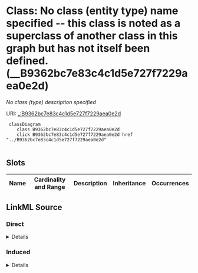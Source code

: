 

# Class: No class (entity type) name specified -- this class is noted as a superclass of another class in this graph but has not itself been defined. (__B9362bc7e83c4c1d5e727f7229aea0e2d)


_No class (type) description specified_







URI: [_:B9362bc7e83c4c1d5e727f7229aea0e2d](_:B9362bc7e83c4c1d5e727f7229aea0e2d)






```mermaid
 classDiagram
    class B9362bc7e83c4c1d5e727f7229aea0e2d
    click B9362bc7e83c4c1d5e727f7229aea0e2d href "../B9362bc7e83c4c1d5e727f7229aea0e2d"
      
```




<!-- no inheritance hierarchy -->


## Slots

| Name | Cardinality and Range | Description | Inheritance | Occurrences |
| ---  | --- | --- | --- | --- |














## LinkML Source

<!-- TODO: investigate https://stackoverflow.com/questions/37606292/how-to-create-tabbed-code-blocks-in-mkdocs-or-sphinx -->

### Direct

<details>

```yaml
name: __B9362bc7e83c4c1d5e727f7229aea0e2d
conforms_to: No schema conformance document specified
description: No class (type) description specified
title: No class (entity type) name specified -- this class is noted as a superclass
  of another class in this graph but has not itself been defined.
from_schema: sawgraph-kg
rank: 1000
class_uri: _:B9362bc7e83c4c1d5e727f7229aea0e2d

```
</details>

### Induced

<details>

```yaml
name: __B9362bc7e83c4c1d5e727f7229aea0e2d
conforms_to: No schema conformance document specified
description: No class (type) description specified
title: No class (entity type) name specified -- this class is noted as a superclass
  of another class in this graph but has not itself been defined.
from_schema: sawgraph-kg
rank: 1000
class_uri: _:B9362bc7e83c4c1d5e727f7229aea0e2d

```
</details>
